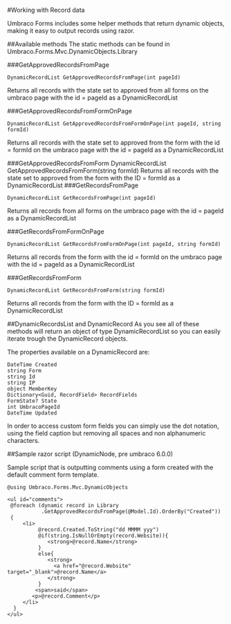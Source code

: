 #Working with Record data

Umbraco Forms includes some helper methods that return dynamic objects, making it easy to output records using razor.

##Available methods
The static methods can be found in Umbraco.Forms.Mvc.DynamicObjects.Library

###GetApprovedRecordsFromPage

	DynamicRecordList GetApprovedRecordsFromPage(int pageId)
Returns all records with the state set to approved from all forms on the umbraco page with the id = pageId as a DynamicRecordList

###GetApprovedRecordsFromFormOnPage

	DynamicRecordList GetApprovedRecordsFromFormOnPage(int pageId, string formId)
Returns all records with the state set to approved from the form with the id = formId on the umbraco page with the id = pageId as a DynamicRecordList

###GetApprovedRecordsFromForm
	DynamicRecordList GetApprovedRecordsFromForm(string formId)
Returns all records with the state set to approved from the form with the ID = formId as a DynamicRecordList
###GetRecordsFromPage

	DynamicRecordList GetRecordsFromPage(int pageId)
Returns all records from all forms on the umbraco page with the id = pageId as a DynamicRecordList

###GetRecordsFromFormOnPage

	DynamicRecordList GetRecordsFromFormOnPage(int pageId, string formId)
Returns all records from the form with the id = formId on the umbraco page with the id = pageId as a DynamicRecordList

###GetRecordsFromForm

	DynamicRecordList GetRecordsFromForm(string formId)
Returns all records from the form with the ID = formId as a DynamicRecordList

##DynamicRecordsList and DynamicRecord
As you see all of these methods will return an object of type DynamicRecordList so you can easily iterate trough the DynamicRecord objects.

The properties available on a DynamicRecord are:

	DateTime Created
	string Form
	string Id
	string IP
	object MemberKey
	Dictionary<Guid, RecordField> RecordFields
	FormState? State
	int UmbracoPageId
	DateTime Updated

In order to access custom form fields you can simply use the dot notation, using the field caption but removing all spaces and non alphanumeric characters.

##Sample razor script (DynamicNode, pre umbraco 6.0.0)

Sample script that is outputting comments using a form created with the default comment form template.
	
	@using Umbraco.Forms.Mvc.DynamicObjects

	<ul id="comments">
	 @foreach (dynamic record in Library
	           .GetApprovedRecordsFromPage(@Model.Id).OrderBy("Created"))
	 {
	     <li>
	          @record.Created.ToString("dd MMMM yyy")
	          @if(string.IsNullOrEmpty(record.Website)){
	             <strong>@record.Name</strong>
	          }
	          else{
	             <strong>
	               <a href="@record.Website" target="_blank">@record.Name</a>
	             </strong>
	          }
	         <span>said</span>
	        <p>@record.Comment</p>
	     </li>
	  }
	</ul>




